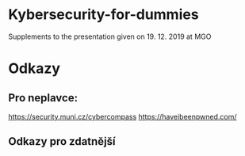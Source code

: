 # Kybersecurity-for-dummies
Supplements to the presentation given on 19. 12. 2019 at MGO


# Odkazy
## Pro neplavce:
https://security.muni.cz/cybercompass
https://haveibeenpwned.com/

## Odkazy pro zdatnější

